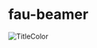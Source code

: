 # fau-beamer


![TitleColor](https://user-images.githubusercontent.com/44805883/151393444-20ba6577-121c-44b9-bf77-6bf8682fd6e8.gif)
